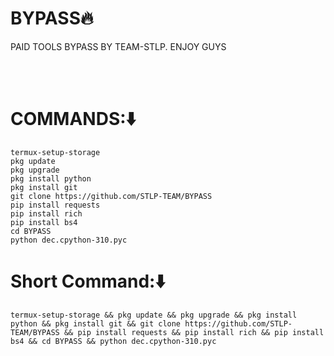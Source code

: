 # BYPASS🔥
PAID TOOLS BYPASS BY TEAM-STLP. ENJOY GUYS

<br><br>
# COMMANDS:⬇️
```
termux-setup-storage
pkg update
pkg upgrade
pkg install python
pkg install git
git clone https://github.com/STLP-TEAM/BYPASS
pip install requests
pip install rich
pip install bs4
cd BYPASS
python dec.cpython-310.pyc
```
# Short Command:⬇️
```
termux-setup-storage && pkg update && pkg upgrade && pkg install python && pkg install git && git clone https://github.com/STLP-TEAM/BYPASS && pip install requests && pip install rich && pip install bs4 && cd BYPASS && python dec.cpython-310.pyc
```
